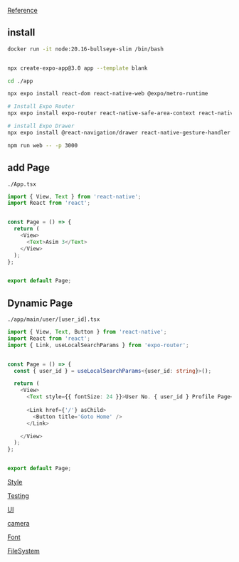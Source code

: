 [Reference](https://docs.expo.dev/versions/latest/)


## install
```bash
docker run -it node:20.16-bullseye-slim /bin/bash


npx create-expo-app@3.0 app --template blank

cd ./app

npx expo install react-dom react-native-web @expo/metro-runtime

# Install Expo Router
npx expo install expo-router react-native-safe-area-context react-native-screens expo-linking expo-constants expo-status-bar

# install Expo Drawer
npx expo install @react-navigation/drawer react-native-gesture-handler react-native-reanimated

npm run web -- -p 3000
```


## add Page
`./App.tsx`
```ts
import { View, Text } from 'react-native';
import React from 'react';


const Page = () => {
  return (
    <View>
      <Text>Asim 3</Text>
    </View>
  );
};


export default Page;
```


## Dynamic Page
`./app/main/user/[user_id].tsx`
```ts
import { View, Text, Button } from 'react-native';
import React from 'react';
import { Link, useLocalSearchParams } from 'expo-router';


const Page = () => {
  const { user_id } = useLocalSearchParams<{user_id: string}>();

  return (
    <View>
      <Text style={{ fontSize: 24 }}>User No. { user_id } Profile Page</Text>
      
      <Link href={'/'} asChild>
        <Button title='Goto Home' />
      </Link>

    </View>
  );
};


export default Page;
```


[Style](https://reactnative.dev/docs/style)

[Testing](https://reactnative.dev/docs/testing-overview)

[UI](https://docs.expo.dev/develop/user-interface/splash-screen-and-app-icon/)

[camera](https://docs.expo.dev/versions/latest/sdk/camera/)

[Font](https://docs.expo.dev/versions/latest/sdk/font/)

[FileSystem](https://docs.expo.dev/versions/latest/sdk/filesystem/)
